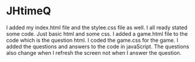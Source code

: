 # JHtimeQ 

I added my  index.html file and the stylee.css file as well. 
I all ready stated some code.  Just basic html and some css.
I added a game.html file to the code which is the question html.
I coded the game.css for the game.
I added the questions and answers to the code in javaScript.
The questions also change when I refresh the screen not when I answer the question. 
